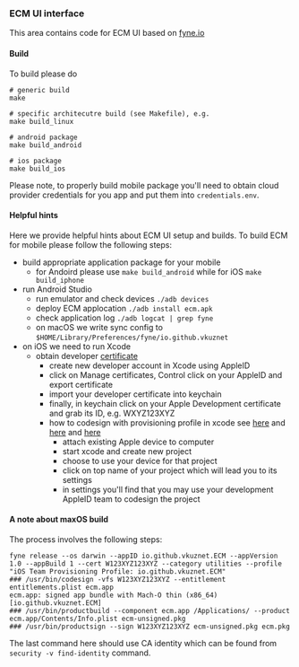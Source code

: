 ### ECM UI interface
This area contains code for ECM UI based on [fyne.io](https://fyne.io/)

#### Build
To build please do
```
# generic build
make

# specific architecutre build (see Makefile), e.g.
make build_linux

# android package
make build_android

# ios package
make build_ios
```
Please note, to properly build mobile package you'll need to obtain cloud provider
credentials for you app and put them into `credentials.env`. 

#### Helpful hints
Here we provide helpful hints about ECM UI setup and builds. To build ECM
for mobile please follow the following steps:
- build appropriate application package for your mobile
  - for Andoird please use `make build_android` while for iOS `make build_iphone`
- run Android Studio
  - run emulator and check devices `./adb devices`
  - deploy ECM applocation `./adb install ecm.apk`
  - check application log `./adb logcat | grep fyne`
  - on macOS we write sync config to `$HOME/Library/Preferences/fyne/io.github.vkuznet`
- on iOS we need to run Xcode
  - obtain developer [certificate](https://help.apple.com/xcode/mac/current/#/dev154b28f09?sub=dev6dab365c2)
    - create new developer account in Xcode using AppleID
    - click on Manage certificates, Control click on your AppleID and export
      certificate
    - import your developer certificate into keychain
    - finally, in keychain click on your Apple Development certificate and grab
    its ID, e.g. WXYZ123XYZ
    - how to codesign with provisioning profile in xcode see
    [here](https://steemit.com/xcode/@ktsteemit/xcode-free-provisioning)
    and [here](https://ioscodesigning.com/generating-code-signing-files/)
    and
    [here](https://www.testdevlab.com/blog/2019/07/24/xcode-provisioning-profile-automation-for-ci/)
       - attach existing Apple device to computer
       - start xcode and create new project
       - choose to use your device for that project
       - click on top name of your project which will lead you to its settings
       - in settings you'll find that you may use your development AppleID team
         to codesign the project

#### A note about maxOS build
The process involves the following steps:
```
fyne release --os darwin --appID io.github.vkuznet.ECM --appVersion 1.0 --appBuild 1 --cert W123XYZ123XYZ --category utilities --profile "iOS Team Provisioning Profile: io.github.vkuznet.ECM"
### /usr/bin/codesign -vfs W123XYZ123XYZ --entitlement entitlements.plist ecm.app
ecm.app: signed app bundle with Mach-O thin (x86_64) [io.github.vkuznet.ECM]
### /usr/bin/productbuild --component ecm.app /Applications/ --product ecm.app/Contents/Info.plist ecm-unsigned.pkg
### /usr/bin/productsign --sign W123XYZ123XYZ ecm-unsigned.pkg ecm.pkg
```
The last command here should use CA identity which can be found from 
`security -v find-identity` command.
